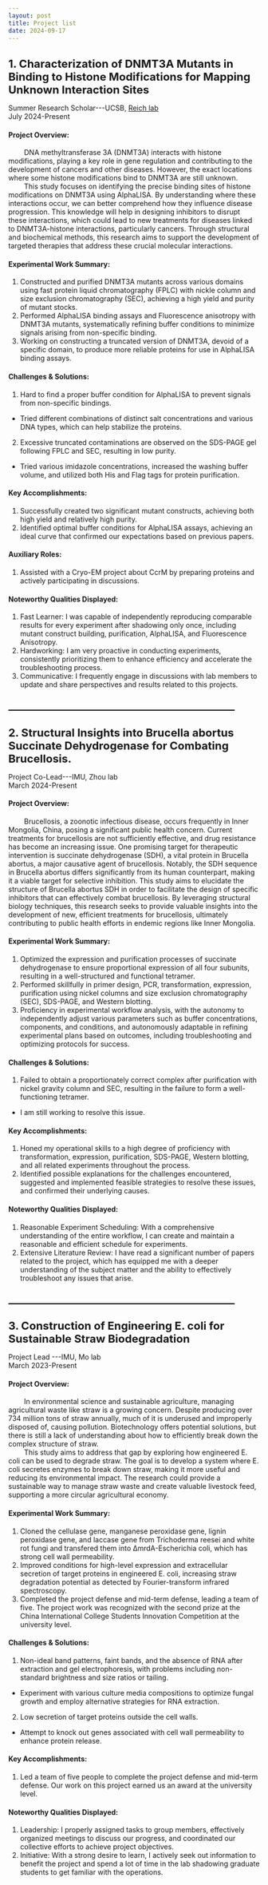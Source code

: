 ```yaml
---
layout: post
title: Project list
date: 2024-09-17
---
```


<h1 style="font-size: 22px;">1. Characterization of DNMT3A Mutants in Binding to Histone Modifications for Mapping Unknown Interaction Sites</h1>

Summer Research Scholar---UCSB, [Reich lab](https://reich.chem.ucsb.edu/)             
July 2024-Present

#### Project Overview: 
&nbsp;&nbsp;&nbsp;&nbsp;&nbsp;&nbsp;&nbsp;&nbsp;DNA methyltransferase 3A (DNMT3A) interacts with histone modifications, playing a key role in gene regulation and contributing to the development of cancers and other diseases. However, the exact locations where some histone modifications bind to DNMT3A are still unknown.<br>
&nbsp;&nbsp;&nbsp;&nbsp;&nbsp;&nbsp;&nbsp;&nbsp;This study focuses on identifying the precise binding sites of histone modifications on DNMT3A using AlphaLISA. By understanding where these interactions occur, we can better comprehend how they influence disease progression. This knowledge will help in designing inhibitors to disrupt these interactions, which could lead to new treatments for diseases linked to DNMT3A-histone interactions, particularly cancers. Through structural and biochemical methods, this research aims to support the development of targeted therapies that address these crucial molecular interactions.

#### Experimental Work Summary:
1. Constructed and purified DNMT3A mutants across various domains using fast protein liquid chromatography (FPLC) with nickle column and size exclusion chromatography (SEC), achieving a high yield and purity of mutant stocks.
2. Performed AlphaLISA binding assays and Fluorescence anisotropy with DNMT3A mutants, systematically refining buffer conditions to minimize signals arising from non-specific binding.
3. Working on constructing a truncated version of DNMT3A, devoid of a specific domain, to produce more reliable proteins for use in AlphaLISA binding assays.

#### Challenges & Solutions:
1. Hard to find a proper buffer condition for AlphaLISA to prevent signals from non-specific bindings.
* Tried different combinations of distinct salt concentrations and various DNA types, which can help stabilize the proteins.
2. Excessive truncated contaminations are observed on the SDS-PAGE gel following FPLC and SEC, resulting in low purity.
* Tried various imidazole concentrations, increased the washing buffer volume, and utilized both His and Flag tags for protein purification.

#### Key Accomplishments:
1. Successfully created two significant mutant constructs, achieving both high yield and relatively high purity.
2. Identified optimal buffer conditions for AlphaLISA assays, achieving an ideal curve that confirmed our expectations based on previous papers.

#### Auxiliary Roles:
1. Assisted with a Cryo-EM project about CcrM by preparing proteins and actively participating in discussions.

#### Noteworthy Qualities Displayed:
1. Fast Learner: I was capable of independently reproducing comparable results for every experiment after shadowing only once, including mutant construct building, purification, AlphaLISA, and Fluorescence Anisotropy.
2. Hardworking: I am very proactive in conducting experiments, consistently prioritizing them to enhance efficiency and accelerate the troubleshooting process.
3. Communicative: I frequently engage in discussions with lab members to update and share perspectives and results related to this projects.
<div style="height: 1em;"></div>

<hr style="width: 90%; height: 2px; background-color: black; border: none;">

<h1 style="font-size: 22px;">2. Structural Insights into Brucella abortus Succinate Dehydrogenase for Combating Brucellosis.</h1>

Project Co-Lead---IMU, Zhou lab<br>
March 2024-Present

#### Project Overview:<br>
 &nbsp;&nbsp;&nbsp;&nbsp;&nbsp;&nbsp;&nbsp;&nbsp;Brucellosis, a zoonotic infectious disease, occurs frequently in Inner Mongolia, China, posing a significant public health concern. Current treatments for brucellosis are not sufficiently effective, and drug resistance has become an increasing issue. One promising target for therapeutic intervention is succinate dehydrogenase (SDH), a vital protein in Brucella abortus, a major causative agent of brucellosis. Notably, the SDH sequence in Brucella abortus differs significantly from its human counterpart, making it a viable target for selective inhibition. This study aims to elucidate the structure of Brucella abortus SDH in order to facilitate the design of specific inhibitors that can effectively combat brucellosis. By leveraging structural biology techniques, this research seeks to provide valuable insights into the development of new, efficient treatments for brucellosis, ultimately contributing to public health efforts in endemic regions like Inner Mongolia.

#### Experimental Work Summary:
1. Optimized the expression and purification processes of succinate dehydrogenase to ensure proportional expression of all four subunits, resulting in a well-structured and functional tetramer.
2. Performed skillfully in primer design, PCR, transformation, expression, purification using nickel columns and size exclusion chromatography (SEC), SDS-PAGE, and Western blotting.
3. Proficiency in experimental workflow analysis, with the autonomy to independently adjust various parameters such as buffer concentrations, components, and conditions, and autonomously adaptable in refining experimental plans based on outcomes, including troubleshooting and optimizing protocols for success.

#### Challenges & Solutions:
1. Failed to obtain a proportionately correct complex after purification with nickel gravity column and SEC, resulting in the failure to form a well-functioning tetramer.
* I am still working to resolve this issue.

#### Key Accomplishments:
1. Honed my operational skills to a high degree of proficiency with transformation, expression, purification, SDS-PAGE, Western blotting, and all related experiments throughout the process.
2. Identified possible explanations for the challenges encountered, suggested and implemented feasible strategies to resolve these issues, and confirmed their underlying causes.
   
#### Noteworthy Qualities Displayed:
1. Reasonable Experiment Scheduling: With a comprehensive understanding of the entire workflow, I can create and maintain a reasonable and efficient schedule for experiments.
2. Extensive Literature Review: I have read a significant number of papers related to the project, which has equipped me with a deeper understanding of the subject matter and the ability to effectively troubleshoot any issues that arise. 

<div style="height: 1em;"></div>

<hr style="width: 90%; height: 2px; background-color: black; border: none;">

<h1 style="font-size: 22px;">3. Construction of Engineering E. coli for Sustainable Straw Biodegradation</h1>

Project Lead ---IMU, Mo lab<br>
March 2023-Present

#### Project Overview:<br>
 &nbsp;&nbsp;&nbsp;&nbsp;&nbsp;&nbsp;&nbsp;&nbsp;In environmental science and sustainable agriculture, managing agricultural waste like straw is a growing concern. Despite producing over 734 million tons of straw annually, much of it is underused and improperly disposed of, causing pollution. Biotechnology offers potential solutions, but there is still a lack of understanding about how to efficiently break down the complex structure of straw.<br>
&nbsp;&nbsp;&nbsp;&nbsp;&nbsp;&nbsp;&nbsp;&nbsp;This study aims to address that gap by exploring how engineered E. coli can be used to degrade straw. The goal is to develop a system where E. coli secretes enzymes to break down straw, making it more useful and reducing its environmental impact. The research could provide a sustainable way to manage straw waste and create valuable livestock feed, supporting a more circular agricultural economy.

#### Experimental Work Summary:
1. Cloned the cellulase gene, manganese peroxidase gene, lignin peroxidase gene, and laccase gene from Trichoderma reesei and white rot fungi and transfered them into ΔmrdA-Escherichia coli, which has strong cell wall permeability.
2. Improved conditions for high-level expression and extracellular secretion of target proteins in engineered E. coli, increasing straw degradation potential as detected by Fourier-transform infrared spectroscopy.
3. Completed the project defense and mid-term defense, leading a team of five. The project work was recognized with the second prize at the China International College Students Innovation Competition at the university level.

#### Challenges & Solutions:
1. Non-ideal band patterns, faint bands, and the absence of RNA after extraction and gel electrophoresis, with problems including non-standard brightness and size ratios or tailing.
* Experiment with various culture media compositions to optimize fungal growth and employ alternative strategies for RNA extraction.
2. Low secretion of target proteins outside the cell walls.
* Attempt to knock out genes associated with cell wall permeability to enhance protein release.

#### Key Accomplishments:
1. Led a team of five people to complete the project defense and mid-term defense. Our work on this project earned us an award at the university level.

#### Noteworthy Qualities Displayed:
1. Leadership: I properly assigned tasks to group members, effectively organized meetings to discuss our progress, and coordinated our collective efforts to achieve project objectives. 
2. Initiative: With a strong desire to learn, I actively seek out information to benefit the project and spend a lot of time in the lab shadowing graduate students to get familiar with the operations.
